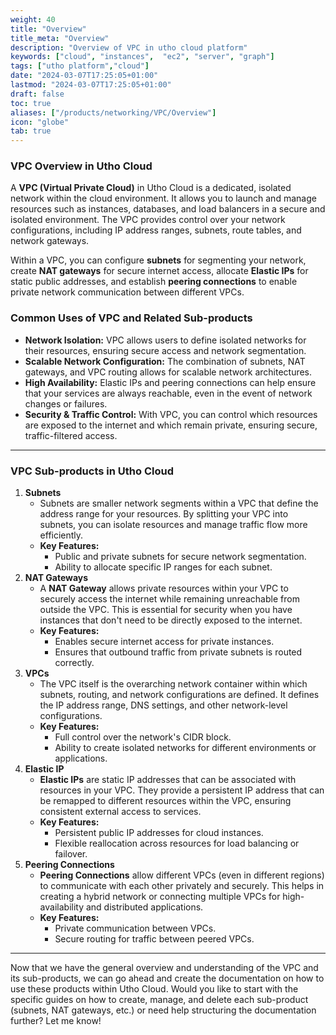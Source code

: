 ```yaml
---
weight: 40
title: "Overview"
title_meta: "Overview"
description: "Overview of VPC in utho cloud platform"
keywords: ["cloud", "instances",  "ec2", "server", "graph"]
tags: ["utho platform","cloud"]
date: "2024-03-07T17:25:05+01:00"
lastmod: "2024-03-07T17:25:05+01:00"
draft: false
toc: true
aliases: ["/products/networking/VPC/Overview"]
icon: "globe"
tab: true
---
```


### **VPC Overview in Utho Cloud**

A **VPC (Virtual Private Cloud)** in Utho Cloud is a dedicated, isolated network within the cloud environment. It allows you to launch and manage resources such as instances, databases, and load balancers in a secure and isolated environment. The VPC provides control over your network configurations, including IP address ranges, subnets, route tables, and network gateways.

Within a VPC, you can configure **subnets** for segmenting your network, create **NAT gateways** for secure internet access, allocate **Elastic IPs** for static public addresses, and establish **peering connections** to enable private network communication between different VPCs.

### **Common Uses of VPC and Related Sub-products**

* **Network Isolation:** VPC allows users to define isolated networks for their resources, ensuring secure access and network segmentation.
* **Scalable Network Configuration:** The combination of subnets, NAT gateways, and VPC routing allows for scalable network architectures.
* **High Availability:** Elastic IPs and peering connections can help ensure that your services are always reachable, even in the event of network changes or failures.
* **Security & Traffic Control:** With VPC, you can control which resources are exposed to the internet and which remain private, ensuring secure, traffic-filtered access.

---

### **VPC Sub-products in Utho Cloud**

1. **Subnets**
   * Subnets are smaller network segments within a VPC that define the address range for your resources. By splitting your VPC into subnets, you can isolate resources and manage traffic flow more efficiently.
   * **Key Features:**
     * Public and private subnets for secure network segmentation.
     * Ability to allocate specific IP ranges for each subnet.
2. **NAT Gateways**
   * A **NAT Gateway** allows private resources within your VPC to securely access the internet while remaining unreachable from outside the VPC. This is essential for security when you have instances that don't need to be directly exposed to the internet.
   * **Key Features:**
     * Enables secure internet access for private instances.
     * Ensures that outbound traffic from private subnets is routed correctly.
3. **VPCs**
   * The VPC itself is the overarching network container within which subnets, routing, and network configurations are defined. It defines the IP address range, DNS settings, and other network-level configurations.
   * **Key Features:**
     * Full control over the network's CIDR block.
     * Ability to create isolated networks for different environments or applications.
4. **Elastic IP**
   * **Elastic IPs** are static IP addresses that can be associated with resources in your VPC. They provide a persistent IP address that can be remapped to different resources within the VPC, ensuring consistent external access to services.
   * **Key Features:**
     * Persistent public IP addresses for cloud instances.
     * Flexible reallocation across resources for load balancing or failover.
5. **Peering Connections**
   * **Peering Connections** allow different VPCs (even in different regions) to communicate with each other privately and securely. This helps in creating a hybrid network or connecting multiple VPCs for high-availability and distributed applications.
   * **Key Features:**
     * Private communication between VPCs.
     * Secure routing for traffic between peered VPCs.

---

Now that we have the general overview and understanding of the VPC and its sub-products, we can go ahead and create the documentation on how to use these products within Utho Cloud. Would you like to start with the specific guides on how to create, manage, and delete each sub-product (subnets, NAT gateways, etc.) or need help structuring the documentation further? Let me know!
